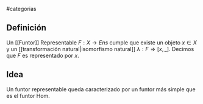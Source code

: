 #categorias 
## Definición
Un [[Funtor]] Representable $F:X\to Ens$ cumple que existe un objeto $x \in X$ y  un [[transformación natural|isomorfismo natural]] $\lambda:F\Rightarrow[x,\_]$. Decimos que $F$ es representado por $x$.

## Idea
Un funtor representable queda caracterizado por un funtor más simple que es el funtor Hom. 